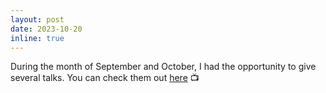 ```yaml
---
layout: post
date: 2023-10-20
inline: true
---
```


During the month of September and October, I had the opportunity to give several talks. You can check them out [here](https://marziehf.github.io/talks/) :tv: